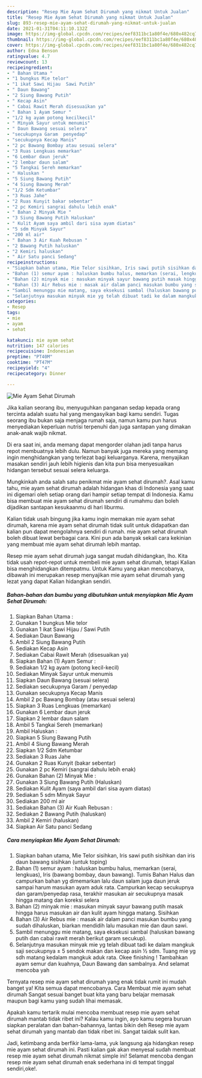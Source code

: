 ```yaml
---
description: "Resep Mie Ayam Sehat Dirumah yang nikmat Untuk Jualan"
title: "Resep Mie Ayam Sehat Dirumah yang nikmat Untuk Jualan"
slug: 893-resep-mie-ayam-sehat-dirumah-yang-nikmat-untuk-jualan
date: 2021-01-31T04:11:10.132Z
image: https://img-global.cpcdn.com/recipes/eef8311bc1a80f4e/680x482cq70/mie-ayam-sehat-dirumah-foto-resep-utama.jpg
thumbnail: https://img-global.cpcdn.com/recipes/eef8311bc1a80f4e/680x482cq70/mie-ayam-sehat-dirumah-foto-resep-utama.jpg
cover: https://img-global.cpcdn.com/recipes/eef8311bc1a80f4e/680x482cq70/mie-ayam-sehat-dirumah-foto-resep-utama.jpg
author: Edna Benson
ratingvalue: 4.7
reviewcount: 13
recipeingredient:
- " Bahan Utama "
- "1 bungkus Mie telor"
- "1 ikat Sawi Hijau  Sawi Putih"
- " Daun Bawang"
- "2 Siung Bawang Putih"
- " Kecap Asin"
- " Cabai Rawit Merah disesuaikan ya"
- " Bahan 1 Ayam Semur "
- "1/2 kg ayam potong kecilkecil"
- " Minyak Sayur untuk menumis"
- " Daun Bawang sesuai selera"
- "secukupnya Garam  penyedap"
- "secukupnya Kecap Manis"
- "2 pc Bawang Bombay atau sesuai selera"
- "3 Ruas Lengkuas memarkan"
- "6 Lembar daun jeruk"
- "2 lembar daun salam"
- "5 Tangkai Sereh memarkan"
- " Haluskan "
- "5 Siung Bawang Putih"
- "4 Siung Bawang Merah"
- "1/2 Sdm Ketumbar"
- "3 Ruas Jahe"
- "2 Ruas Kunyit bakar sebentar"
- "2 pc Kemiri sangrai dahulu lebih enak"
- " Bahan 2 Minyak Mie "
- "3 Siung Bawang Putih Haluskan"
- " Kulit Ayam saya ambil dari sisa ayam diatas"
- "5 sdm Minyak Sayur"
- "200 ml air"
- " Bahan 3 Air Kuah Rebusan "
- "2 Bawang Putih haluskan"
- "2 Kemiri haluskan"
- " Air Satu panci Sedang"
recipeinstructions:
- "Siapkan bahan utama, Mie Telor sisihkan, Iris sawi putih sisihkan dan iris daun bawang sisihkan (untuk toping)"
- "Bahan (1) semur ayam : haluskan bumbu halus, memarkan (serai, lengkuas), Iris (bawang bombay, daun bawang). Tumis Bahan Halus dan campurkan bahan yg dimemarkan lalu daun salam juga daun jeruk sampai harum masukan ayam aduk rata. Campurkan kecap secukupnya dan garam/penyedap rasa, terakhir masukan air secukupnya masak hingga matang dan koreksi selera"
- "Bahan (2) minyak mie : masukan minyak sayur bawang putih masak hingga harus masukan air dan kulit ayam hingga matang. Sisihkan"
- "Bahan (3) Air Rebus mie : masak air dalam panci masukan bumbu yang sudah dihaluskan, biarkan mendidih lalu masukan mie dan daun sawi."
- "Sambil menunggu mie matang, saya eksekusi sambal (haluskan bawang putih dan cabai rawit merah berikut garam secukup)."
- "Selanjutnya masukan minyak mie yg telah dibuat tadi ke dalam mangkuk saji secukupnya ± 5 sendok makan dan kecap asin ½ sdm. Tuang mie yg sdh matang kedalam mangkuk aduk rata. Okee finishing ! Tambahkan ayam semur dan kuahnya, Daun Bawang dan sambalnya. And selamat mencoba yah"
categories:
- Resep
tags:
- mie
- ayam
- sehat

katakunci: mie ayam sehat 
nutrition: 147 calories
recipecuisine: Indonesian
preptime: "PT40M"
cooktime: "PT47M"
recipeyield: "4"
recipecategory: Dinner

---
```



![Mie Ayam Sehat Dirumah](https://img-global.cpcdn.com/recipes/eef8311bc1a80f4e/680x482cq70/mie-ayam-sehat-dirumah-foto-resep-utama.jpg)

Jika kalian seorang ibu, menyuguhkan panganan sedap kepada orang tercinta adalah suatu hal yang mengasyikan bagi kamu sendiri. Tugas seorang ibu bukan saja menjaga rumah saja, namun kamu pun harus menyediakan keperluan nutrisi terpenuhi dan juga santapan yang dimakan anak-anak wajib nikmat.

Di era  saat ini, anda memang dapat mengorder olahan jadi tanpa harus repot membuatnya lebih dulu. Namun banyak juga mereka yang memang ingin menghidangkan yang terlezat bagi keluarganya. Karena, menyajikan masakan sendiri jauh lebih higienis dan kita pun bisa menyesuaikan hidangan tersebut sesuai selera keluarga. 



Mungkinkah anda salah satu penikmat mie ayam sehat dirumah?. Asal kamu tahu, mie ayam sehat dirumah adalah hidangan khas di Indonesia yang saat ini digemari oleh setiap orang dari hampir setiap tempat di Indonesia. Kamu bisa membuat mie ayam sehat dirumah sendiri di rumahmu dan boleh dijadikan santapan kesukaanmu di hari liburmu.

Kalian tidak usah bingung jika kamu ingin memakan mie ayam sehat dirumah, karena mie ayam sehat dirumah tidak sulit untuk didapatkan dan kalian pun dapat mengolahnya sendiri di rumah. mie ayam sehat dirumah boleh dibuat lewat berbagai cara. Kini pun ada banyak sekali cara kekinian yang membuat mie ayam sehat dirumah lebih mantap.

Resep mie ayam sehat dirumah juga sangat mudah dihidangkan, lho. Kita tidak usah repot-repot untuk membeli mie ayam sehat dirumah, tetapi Kalian bisa menghidangkan ditempatmu. Untuk Kamu yang akan mencobanya, dibawah ini merupakan resep menyajikan mie ayam sehat dirumah yang lezat yang dapat Kalian hidangkan sendiri.

<!--inarticleads1-->

##### Bahan-bahan dan bumbu yang dibutuhkan untuk menyiapkan Mie Ayam Sehat Dirumah:

1. Siapkan  Bahan Utama :
1. Gunakan 1 bungkus Mie telor
1. Gunakan 1 ikat Sawi Hijau / Sawi Putih
1. Sediakan  Daun Bawang
1. Ambil 2 Siung Bawang Putih
1. Sediakan  Kecap Asin
1. Sediakan  Cabai Rawit Merah (disesuaikan ya)
1. Siapkan  Bahan (1) Ayam Semur :
1. Sediakan 1/2 kg ayam (potong kecil-kecil)
1. Sediakan  Minyak Sayur untuk menumis
1. Siapkan  Daun Bawang (sesuai selera)
1. Sediakan secukupnya Garam / penyedap
1. Gunakan secukupnya Kecap Manis
1. Ambil 2 pc Bawang Bombay (atau sesuai selera)
1. Siapkan 3 Ruas Lengkuas (memarkan)
1. Gunakan 6 Lembar daun jeruk
1. Siapkan 2 lembar daun salam
1. Ambil 5 Tangkai Sereh (memarkan)
1. Ambil  Haluskan :
1. Siapkan 5 Siung Bawang Putih
1. Ambil 4 Siung Bawang Merah
1. Siapkan 1/2 Sdm Ketumbar
1. Sediakan 3 Ruas Jahe
1. Gunakan 2 Ruas Kunyit (bakar sebentar)
1. Gunakan 2 pc Kemiri (sangrai dahulu lebih enak)
1. Gunakan  Bahan (2) Minyak Mie :
1. Gunakan 3 Siung Bawang Putih (Haluskan)
1. Sediakan  Kulit Ayam (saya ambil dari sisa ayam diatas)
1. Sediakan 5 sdm Minyak Sayur
1. Sediakan 200 ml air
1. Sediakan  Bahan (3) Air Kuah Rebusan :
1. Sediakan 2 Bawang Putih (haluskan)
1. Ambil 2 Kemiri (haluskan)
1. Siapkan  Air Satu panci Sedang




<!--inarticleads2-->

##### Cara menyiapkan Mie Ayam Sehat Dirumah:

1. Siapkan bahan utama, Mie Telor sisihkan, Iris sawi putih sisihkan dan iris daun bawang sisihkan (untuk toping)
1. Bahan (1) semur ayam : haluskan bumbu halus, memarkan (serai, lengkuas), Iris (bawang bombay, daun bawang). Tumis Bahan Halus dan campurkan bahan yg dimemarkan lalu daun salam juga daun jeruk sampai harum masukan ayam aduk rata. Campurkan kecap secukupnya dan garam/penyedap rasa, terakhir masukan air secukupnya masak hingga matang dan koreksi selera
1. Bahan (2) minyak mie : masukan minyak sayur bawang putih masak hingga harus masukan air dan kulit ayam hingga matang. Sisihkan
1. Bahan (3) Air Rebus mie : masak air dalam panci masukan bumbu yang sudah dihaluskan, biarkan mendidih lalu masukan mie dan daun sawi.
1. Sambil menunggu mie matang, saya eksekusi sambal (haluskan bawang putih dan cabai rawit merah berikut garam secukup).
1. Selanjutnya masukan minyak mie yg telah dibuat tadi ke dalam mangkuk saji secukupnya ± 5 sendok makan dan kecap asin ½ sdm. Tuang mie yg sdh matang kedalam mangkuk aduk rata. Okee finishing ! Tambahkan ayam semur dan kuahnya, Daun Bawang dan sambalnya. And selamat mencoba yah




Ternyata resep mie ayam sehat dirumah yang enak tidak rumit ini mudah banget ya! Kita semua dapat mencobanya. Cara Membuat mie ayam sehat dirumah Sangat sesuai banget buat kita yang baru belajar memasak maupun bagi kamu yang sudah lihai memasak.

Apakah kamu tertarik mulai mencoba membuat resep mie ayam sehat dirumah mantab tidak ribet ini? Kalau kamu ingin, ayo kamu segera buruan siapkan peralatan dan bahan-bahannya, lantas bikin deh Resep mie ayam sehat dirumah yang mantab dan tidak ribet ini. Sangat taidak sulit kan. 

Jadi, ketimbang anda berfikir lama-lama, yuk langsung aja hidangkan resep mie ayam sehat dirumah ini. Pasti kalian gak akan menyesal sudah membuat resep mie ayam sehat dirumah nikmat simple ini! Selamat mencoba dengan resep mie ayam sehat dirumah enak sederhana ini di tempat tinggal sendiri,oke!.

